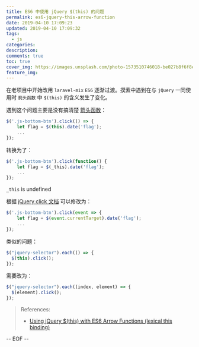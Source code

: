 ```yaml
---
title: ES6 中使用 jQuery $(this) 的问题
permalink: es6-jquery-this-arrow-function
date: 2019-04-10 17:09:23
updated: 2019-04-10 17:09:32
tags:
  - js
categories:
description:
comments: true
toc: true
cover_img: https://images.unsplash.com/photo-1573510746018-be027b8f6f8e?ixlib=rb-1.2.1&ixid=eyJhcHBfaWQiOjEyMDd9&auto=format&fit=crop&w=320&q=80
feature_img:
---
```


在老项目中开始改用 `laravel-mix` `ES6` 逐渐过渡。摸索中遇到在与 `jQuery` 一同使用时 `箭头函数` 中 `$(this)` 的含义发生了变化。

<!-- more -->

遇到这个问题主要是没有搞清楚 [箭头函数](https://developer.mozilla.org/zh-CN/docs/Web/JavaScript/Reference/Functions/Arrow_functions)：

```js
$('.js-bottom-btn').click(() => {
    let flag = $(this).date('flag');
    ...
});
```

转换为了：

```js
$('.js-bottom-btn').click(function() {
    let flag = $(_this).date('flag');
    ...
});
```

`_this` is undefined

根据 [jQuery click 文档](https://api.jquery.com/click/) 可以修改为：

```js
$('.js-bottom-btn').click(event => {
    let flag = $(event.currentTarget).date('flag');
    ...
});
```

类似的问题：

```js
$("jquery-selector").each(() => {
  $(this).click();
});
```

需要改为：

```js
$("jquery-selector").each((index, element) => {
  $(element).click();
});
```

> References:
>
> - [Using jQuery \$(this) with ES6 Arrow Functions (lexical this binding)](https://stackoverflow.com/questions/27670401/using-jquery-this-with-es6-arrow-functions-lexical-this-binding)

-- EOF --

